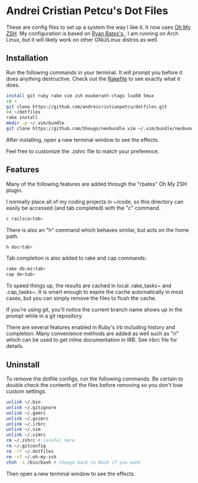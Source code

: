 # Andrei Cristian Petcu's Dot Files

These are config files to set up a system the way I like it. It now uses [Oh My ZSH](https://github.com/robbyrussell/oh-my-zsh). My configuration is based on [Ryan Bates's ](https://github.com/ryanb/dotfiles).
I am running on Arch Linux, but it will likely work on other GNU/Linux distros as well.


## Installation

Run the following commands in your terminal. It will prompt you before it does anything destructive. Check out the [Rakefile](https://github.com/andreicristianpetcu/dotfiles/blob/custom-bash-zsh/Rakefile) to see exactly what it does.

```sh
install git ruby rake vim zsh exuberant-ctags lua50 tmux
cd ~
git clone https://github.com/andreicristianpetcu/dotfiles.git
cd ~/dotfiles
rake install
mkdir -p ~/.vim/bundle
git clone https://github.com/Shougo/neobundle.vim ~/.vim/bundle/neobundle.vim
```

After installing, open a new terminal window to see the effects.

Feel free to customize the .zshrc file to match your preference.


## Features

Many of the following features are added through the "rbates" Oh My ZSH plugin.

I normally place all of my coding projects in ~/code, so this directory can easily be accessed (and tab completed) with the "c" command.

```sh
c railsca<tab>
```

There is also an "h" command which behaves similar, but acts on the home path.

```sh
h doc<tab>
```

Tab completion is also added to rake and cap commands:

```sh
rake db:mi<tab>
cap de<tab>
```

To speed things up, the results are cached in local .rake_tasks~ and .cap_tasks~. It is smart enough to expire the cache automatically in most cases, but you can simply remove the files to flush the cache.

If you're using git, you'll notice the current branch name shows up in the prompt while in a git repository.

There are several features enabled in Ruby's irb including history and completion. Many convenience methods are added as well such as "ri" which can be used to get inline documentation in IRB. See irbrc file for details.


## Uninstall

To remove the dotfile configs, run the following commands. Be certain to double check the contents of the files before removing so you don't lose custom settings.

```sh
unlink ~/.bin
unlink ~/.gitignore
unlink ~/.gemrc
unlink ~/.gvimrc
unlink ~/.irbrc
unlink ~/.vim
unlink ~/.vimrc
rm ~/.zshrc # careful here
rm ~/.gitconfig
rm -rf ~/.dotfiles
rm -rf ~/.oh-my-zsh
chsh -s /bin/bash # change back to Bash if you want
```

Then open a new terminal window to see the effects.
